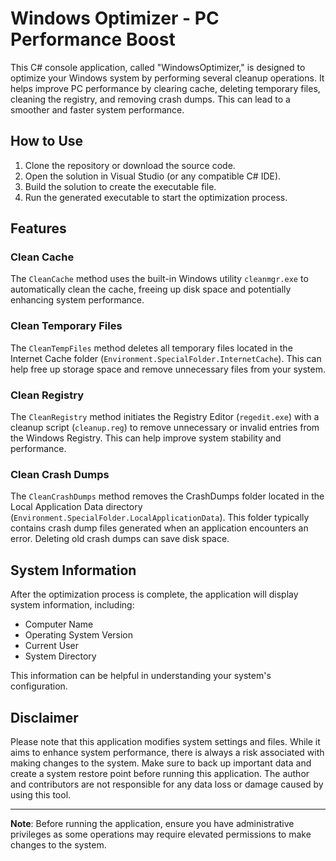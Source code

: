 # Windows Optimizer - PC Performance Boost

This C# console application, called "WindowsOptimizer," is designed to optimize your Windows system by performing several cleanup operations. It helps improve PC performance by clearing cache, deleting temporary files, cleaning the registry, and removing crash dumps. This can lead to a smoother and faster system performance.

## How to Use

1. Clone the repository or download the source code.
2. Open the solution in Visual Studio (or any compatible C# IDE).
3. Build the solution to create the executable file.
4. Run the generated executable to start the optimization process.

## Features

### Clean Cache

The `CleanCache` method uses the built-in Windows utility `cleanmgr.exe` to automatically clean the cache, freeing up disk space and potentially enhancing system performance.

### Clean Temporary Files

The `CleanTempFiles` method deletes all temporary files located in the Internet Cache folder (`Environment.SpecialFolder.InternetCache`). This can help free up storage space and remove unnecessary files from your system.

### Clean Registry

The `CleanRegistry` method initiates the Registry Editor (`regedit.exe`) with a cleanup script (`cleanup.reg`) to remove unnecessary or invalid entries from the Windows Registry. This can help improve system stability and performance.

### Clean Crash Dumps

The `CleanCrashDumps` method removes the CrashDumps folder located in the Local Application Data directory (`Environment.SpecialFolder.LocalApplicationData`). This folder typically contains crash dump files generated when an application encounters an error. Deleting old crash dumps can save disk space.

## System Information

After the optimization process is complete, the application will display system information, including:

- Computer Name
- Operating System Version
- Current User
- System Directory

This information can be helpful in understanding your system's configuration.

## Disclaimer

Please note that this application modifies system settings and files. While it aims to enhance system performance, there is always a risk associated with making changes to the system. Make sure to back up important data and create a system restore point before running this application. The author and contributors are not responsible for any data loss or damage caused by using this tool.

---
**Note**: Before running the application, ensure you have administrative privileges as some operations may require elevated permissions to make changes to the system.